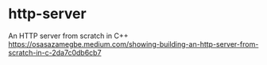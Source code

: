 # http-server
An HTTP server from scratch in C++
https://osasazamegbe.medium.com/showing-building-an-http-server-from-scratch-in-c-2da7c0db6cb7
